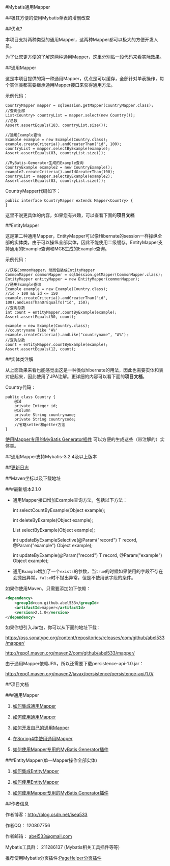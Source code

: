 #Mybatis通用Mapper

##极其方便的使用Mybatis单表的增删改查

##优点?

本项目支持两种类型的通用Mapper，这两种Mapper都可以极大的方便开发人员。

为了让您更方便的了解这两种通用Mapper，这里分别贴一段代码来看实际效果。

##通用Mapper

这是本项目提供的第一种通用Mapper，优点是可以缓存，全部针对单表操作，每个实体类都需要继承通用Mapper接口来获得通用方法。

示例代码：

    CountryMapper mapper = sqlSession.getMapper(CountryMapper.class);
    //查询全部
    List<Country> countryList = mapper.select(new Country());
    //总数
    Assert.assertEquals(183, countryList.size());

    //通用Example查询
    Example example = new Example(Country.class);
    example.createCriteria().andGreaterThan("id", 100);
    countryList = mapper.selectByExample(example);
    Assert.assertEquals(83, countryList.size());

    //MyBatis-Generator生成的Example查询
    CountryExample example2 = new CountryExample();
    example2.createCriteria().andIdGreaterThan(100);
    countryList = mapper.selectByExample(example2);
    Assert.assertEquals(83, countryList.size());

CountryMapper代码如下：

    public interface CountryMapper extends Mapper<Country> {
    }

这里不说更具体的内容，如果您有兴趣，可以查看下面的<b>项目文档</b>

##EntityMapper

这是第二种通用Mapper，EntityMapper可以像Hibernate的session一样操纵全部的实体类，由于可以操纵全部实体，因此不能使用二级缓存。EntityMapper支持通用的Example查询和MGB生成的Example查询。

示例代码：

    //获取CommonMapper，继而包装成EntityMapper
    CommonMapper commonMapper = sqlSession.getMapper(CommonMapper.class);
    EntityMapper entityMapper = new EntityMapper(commonMapper);
    //通用Example查询
    Example example = new Example(Country.class);
    //id > 100 && id <= 150
    example.createCriteria().andGreaterThan("id", 100).andLessThanOrEqualTo("id", 150);
    //查询总数
    int count = entityMapper.countByExample(example);
    Assert.assertEquals(50, count);
    
    example = new Example(Country.class);
    //countryname like 'A%'
    example.createCriteria().andLike("countryname", "A%");
    //查询总数
    count = entityMapper.countByExample(example);
    Assert.assertEquals(12, count);

##实体类注解

从上面效果来看也能感觉出这是一种类似hibernate的用法，因此也需要实体和表对应起来，因此使用了JPA注解。更详细的内容可以看下面的<b>项目文档</b>。

Country代码：

    public class Country {
        @Id
        private Integer id;
        @Column
        private String countryname;
        private String countrycode;
        //省略setter和getter方法
    }
    
[使用Mapper专用的MyBatis Generator插件](http://git.oschina.net/free/Mapper/blob/master/wiki/mapper/5.UseMBG.md) 可以方便的生成这些（带注解的）实体类。

##通用Mapper支持Mybatis-3.2.4及以上版本 

##[更新日志](http://git.oschina.net/free/Mapper/blob/master/wiki/Changelog.md)

##Maven坐标以及下载地址

###最新版本2.1.0

* 通用Mapper接口增加Example查询方法，包括以下方法：

    int selectCountByExample(Object example);

    int deleteByExample(Object example);

    List<T> selectByExample(Object example);

    int updateByExampleSelective(@Param("record") T record, @Param("example") Object example);

    int updateByExample(@Param("record") T record, @Param("example") Object example);

* 通用`Example`增加了一个`exists`的参数，当`true`的时候如果使用的字段不存在会抛出异常，`false`时不抛出异常，但是不使用该字段的条件。

如果你使用Maven，只需要添加如下依赖：

```xml
<dependency>
    <groupId>com.github.abel533</groupId>
    <artifactId>mapper</artifactId>
    <version>2.1.0</version>
</dependency>
```

如果你想引入Jar包，你可以从下面的地址下载：

https://oss.sonatype.org/content/repositories/releases/com/github/abel533/mapper/

http://repo1.maven.org/maven2/com/github/abel533/mapper/

由于通用Mapper依赖JPA，所以还需要下载persistence-api-1.0.jar：

http://repo1.maven.org/maven2/javax/persistence/persistence-api/1.0/

##项目文档

###通用Mapper

1. [如何集成通用Mapper](http://git.oschina.net/free/Mapper/blob/master/wiki/mapper/1.Integration.md)

2. [如何使用通用Mapper](http://git.oschina.net/free/Mapper/blob/master/wiki/mapper/2.Use.md)

3. [如何开发自己的通用Mapper](http://git.oschina.net/free/Mapper/blob/master/wiki/mapper/3.ExtendMapper.md)

4. [在Spring4中使用通用Mapper](http://git.oschina.net/free/Mapper/blob/master/wiki/mapper/4.Spring4.md)

5. [如何使用Mapper专用的MyBatis Generator插件](http://git.oschina.net/free/Mapper/blob/master/wiki/mapper/5.UseMBG.md)

###EntityMapper(单一Mapper操作全部实体)

1. [如何集成EntityMapper](http://git.oschina.net/free/Mapper/blob/master/wiki/entity/1.Integration.md)

2. [如何使用EntityMapper](http://git.oschina.net/free/Mapper/blob/master/wiki/entity/2.Use.md)

3. [如何使用Mapper专用的MyBatis Generator插件](http://git.oschina.net/free/Mapper/blob/master/wiki/mapper/5.UseMBG.md)

##作者信息

作者博客：http://blog.csdn.net/isea533

作者QQ： 120807756

作者邮箱： abel533@gmail.com

Mybatis工具群： 211286137 (Mybatis相关工具插件等等)

推荐使用Mybatis分页插件:[PageHelper分页插件](https://github.com/pagehelper/Mybatis-PageHelper)